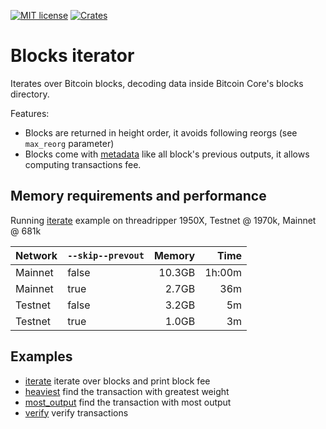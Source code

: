 [![MIT license](https://img.shields.io/github/license/RCasatta/blocks_iterator)](https://github.com/RCasatta/blocks_iterator/blob/master/LICENSE)
[![Crates](https://img.shields.io/crates/v/blocks_iterator.svg)](https://crates.io/crates/blocks_iterator)

# Blocks iterator

Iterates over Bitcoin blocks, decoding data inside Bitcoin Core's blocks directory.

Features:
* Blocks are returned in height order, it avoids following reorgs (see `max_reorg` parameter)
* Blocks come with [metadata](https://docs.rs/blocks_iterator/0.1.0/blocks_iterator/struct.BlockExtra.html) like all block's previous outputs, it allows computing transactions fee.

## Memory requirements and performance

Running [iterate](examples/iterate.rs) example on threadripper 1950X, Testnet @ 1970k, Mainnet @ 681k

| Network | `--skip--prevout` | Memory | Time   |
|---------|-------------------|-------:|-------:|
| Mainnet | false             | 10.3GB | 1h:00m |
| Mainnet | true              |  2.7GB |    36m |
| Testnet | false             |  3.2GB |     5m |
| Testnet | true              |  1.0GB |     3m |

## Examples

* [iterate](examples/iterate.rs) iterate over blocks and print block fee
* [heaviest](examples/heaviest.rs) find the transaction with greatest weight
* [most_output](examples/most_output.rs) find the transaction with most output
* [verify](examples/verify.rs) verify transactions